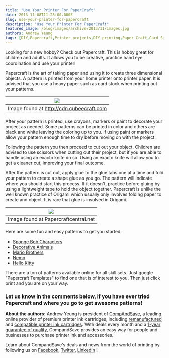```yaml
---
title: "Use Your Printer For PaperCraft"
date: 2013-11-08T11:28:00.000Z
slug: use-your-printer-for-papercraft
description: "Use Your Printer For PaperCraft"
featured_image: /blog/images/archive/2013/11/images.jpg
authors: Andrew Yeung
tags: [DIY,Papercraft,Printer projects,DIY printing,Paper Craft,Card Stock]
---
```


  
Looking for a new hobby? Check out Papercraft. This is hobby great for children and adults. It allows you to be creative, practice hand eye coordination and use your printer!

Papercraft is the art of taking paper and using it to create three dimensional objects. A pattern is printed from your home printer onto printer paper. It is advised that you use a heavy paper such as card stock when printing out your patterns. 

| [![](/blog/images/images.jpg)](/blog/images/images.jpg) |
| -------------------------------------------------- |
| Image found at http://cdn.cubeecraft.com           |

After your pattern is printed, use crayons, markers or paint to decorate your project as needed. Some patterns can be printed in color and others are black and white leaving the coloring up to you. If using paint or markers allow your pattern enough time to dry before moving on with the project. 

Following the pattern you then proceed to cut out your object. Children are advised to use scissors when cutting out their project, but if you are able to handle using an exacto knife do so. Using an exacto knife will allow you to get a cleaner cut, improving your final outcome. 

After the pattern is cut out, apply glue to the glue tabs one at a time and fold your pattern to create a shape glue as you go. The pattern will indicate where you should start this process. If it doesn't, practice before gluing by using a lightweight tape to hold the object together. Papercraft is unlike the well known practice of Origami which usually only involves folding paper to create and object. It is rare that glue is involved in Origami.

| [![](/blog/images/IMG_08851.jpg)](/blog/images/IMG%5F08851.jpg) |
| ---------------------------------------------------------- |
| Image found at Papercraftcentral.net                       |

  
Here are some fun and easy patterns to get you started:

* [Sponge Bob Characters](https://www.creative4kids.com/)
* [Decorative Animals ](https://designtaxi.com/)
* [Mario Brothers](https://www.mariomayhem.com/fun/mario%5Fpapercraft/)
* [Nemo](https://spoonful.com/sites/default/files/disney-pixar-finding-nemo-3d-sf-printable-0712.pdf)
* [Hello Kitty](https://cdn.cubeecraft.com/downloads/character146.jpg)

There are a ton of patterns available online for all skill sets. Just google "Papercraft Templates" to find one that is of interest to you. Then just click print and you are on your way. 

  
### Let us know in the comments below, if you have ever tried Papercraft and where you go to get awesome patterns!

  
**About the authors:** Andrew Yeung is president of [CompAndSave](https://www.compandsave.com/), a leading online provider of premium printer ink cartridges, including [remanufactured](https://www.compandsave.com/help) and [compatible printer ink cartridges](https://www.compandsave.com/help). With deals every month and a [1-year guarantee of quality](https://www.compandsave.com/help), CompandSave provides an easy way for people and businesses to purchase printer ink and accessories.

Learn about CompandSave's deals and news from the world of printing by following us on [Facebook](https://www.facebook.com/compandsave.ink), [Twitter](https://twitter.com/compandsave), [LinkedIn](https://www.linkedin.com) !

  